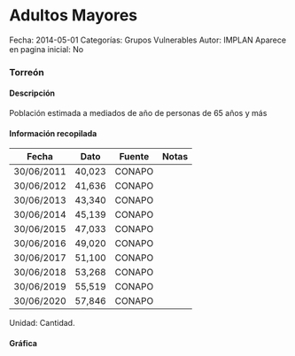 Adultos Mayores
=====

Fecha: 2014-05-01
Categorías: Grupos Vulnerables
Autor: IMPLAN
Aparece en pagina inicial: No

### Torreón

#### Descripción

Población estimada a mediados de año de personas de 65 años y más

<!-- break -->

#### Información recopilada

<table class="table table-hover table-bordered matriz">
  <thead>
    <tr><th>Fecha</th><th>Dato</th><th>Fuente</th><th>Notas</th></tr>
  </thead>
  <tbody>
    <tr><td class="centrado">30/06/2011</td><td class="derecha">40,023</td><td>CONAPO</td><td></td></tr>
    <tr><td class="centrado">30/06/2012</td><td class="derecha">41,636</td><td>CONAPO</td><td></td></tr>
    <tr><td class="centrado">30/06/2013</td><td class="derecha">43,340</td><td>CONAPO</td><td></td></tr>
    <tr><td class="centrado">30/06/2014</td><td class="derecha">45,139</td><td>CONAPO</td><td></td></tr>
    <tr><td class="centrado">30/06/2015</td><td class="derecha">47,033</td><td>CONAPO</td><td></td></tr>
    <tr><td class="centrado">30/06/2016</td><td class="derecha">49,020</td><td>CONAPO</td><td></td></tr>
    <tr><td class="centrado">30/06/2017</td><td class="derecha">51,100</td><td>CONAPO</td><td></td></tr>
    <tr><td class="centrado">30/06/2018</td><td class="derecha">53,268</td><td>CONAPO</td><td></td></tr>
    <tr><td class="centrado">30/06/2019</td><td class="derecha">55,519</td><td>CONAPO</td><td></td></tr>
    <tr><td class="centrado">30/06/2020</td><td class="derecha">57,846</td><td>CONAPO</td><td></td></tr>
  </tbody>
</table>

Unidad: Cantidad.

#### Gráfica

<div id="Morrisyofmadfl" class="grafica"></div>
  <script>
  new Morris.Line({
    element: 'Morrisyofmadfl',
    data: [
      { fecha: '2011-06-30', dato: 40023 },
      { fecha: '2012-06-30', dato: 41636 },
      { fecha: '2013-06-30', dato: 43340 },
      { fecha: '2014-06-30', dato: 45139 },
      { fecha: '2015-06-30', dato: 47033 },
      { fecha: '2016-06-30', dato: 49020 },
      { fecha: '2017-06-30', dato: 51100 },
      { fecha: '2018-06-30', dato: 53268 },
      { fecha: '2019-06-30', dato: 55519 },
      { fecha: '2020-06-30', dato: 57846 }
    ],
    xkey: 'fecha',
    ykeys: ['dato'],
    labels: ['Dato'],
    lineColors: ['#FF5B02'],
    xLabelFormat: function(d) {
      return d.getDate()+'/'+(d.getMonth()+1)+'/'+d.getFullYear();
    },
    dateFormat: function (ts) {
      var d = new Date(ts);
      return d.getDate() + '/' + (d.getMonth() + 1) + '/' + d.getFullYear();
    }
  });
  </script>
